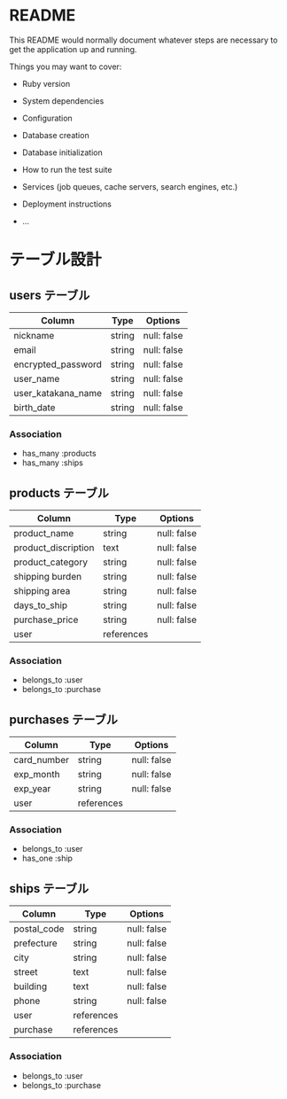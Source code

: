 # README

This README would normally document whatever steps are necessary to get the
application up and running.

Things you may want to cover:

* Ruby version

* System dependencies

* Configuration

* Database creation

* Database initialization

* How to run the test suite

* Services (job queues, cache servers, search engines, etc.)

* Deployment instructions

* ...

# テーブル設計

## users テーブル

| Column               | Type   | Options     |
| ------------------   | ------ | ----------- |
| nickname             | string | null: false |
| email                | string | null: false |
| encrypted_password   | string | null: false |
| user_name            | string | null: false |
| user_katakana_name   | string | null: false |
| birth_date           | string | null: false |

### Association

- has_many :products
- has_many :ships

## products テーブル

| Column              | Type       | Options           |
| ---------           | ---------- | ----------------- |
| product_name        | string     | null: false       |
| product_discription | text       | null: false       |
| product_category    | string     | null: false       |
| shipping burden     | string     | null: false       |
| shipping area       | string     | null: false       |
| days_to_ship        | string     | null: false       |
| purchase_price      | string     | null: false       |
| user                | references |                   |

### Association

- belongs_to :user
- belongs_to :purchase

## purchases テーブル

| Column      | Type       | Options          |
| ----------- | ---------- | ---------------- |
| card_number | string     | null: false      |
| exp_month   | string     | null: false      |
| exp_year    | string     | null: false      |
| user        | references |                  |

### Association

- belongs_to :user
- has_one :ship

## ships テーブル

| Column      | Type       | Options          |
| ----------- | ---------- | ---------------- |
| postal_code | string     | null: false      |
| prefecture  | string     | null: false      |
| city        | string     | null: false      |
| street      | text       | null: false      |
| building    | text       | null: false      |
| phone       | string     | null: false      |
| user        | references |                  |
| purchase    | references |                  |

### Association

- belongs_to :user
- belongs_to :purchase
